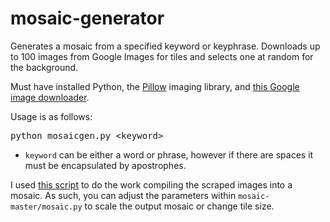 # mosaic-generator

Generates a mosaic from a specified keyword or keyphrase. Downloads up to 100 images from Google Images for tiles and selects one at random for the background.

Must have installed Python, the [Pillow](http://pillow.readthedocs.org/en/latest/) imaging library, and [this Google image downloader](https://pypi.org/project/google_images_download/).

Usage is as follows:

<pre>python mosaicgen.py &lt;keyword&gt;</pre>

* `keyword` can be either a word or phrase, however if there are spaces it must be encapsulated by apostrophes.

I used [this script](https://github.com/codebox/mosaic) to do the work compiling the scraped images into a mosaic. As such, you can adjust the parameters within `mosaic-master/mosaic.py` to scale the output mosaic or change tile size.
